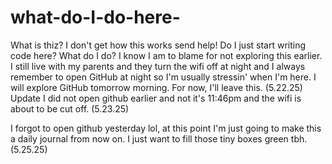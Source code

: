 # what-do-I-do-here-
What is thiz? I don't get how this works send help!
Do I just start writing code here? What do I do? I know I am to blame for not exploring this earlier. I still live with my parents and they turn the wifi off at night and I always remember to open GitHub at night so I'm usually stressin' when I'm here. I will explore GitHub tomorrow morning. For now, I'll leave this. (5.22.25)
Update I did not open github earlier and not it's 11:46pm and the wifi is about to be cut off. (5.23.25)

I forgot to open github yesterday lol, at this point I'm just going to make this a daily journal from now on. I just want to fill those tiny boxes green tbh. (5.25.25)
